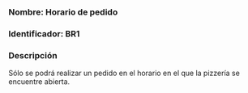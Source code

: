 ### Nombre: Horario de pedido

### Identificador: BR1

### Descripción
Sólo se podrá realizar un pedido en el horario en el que la pizzería se encuentre abierta.
